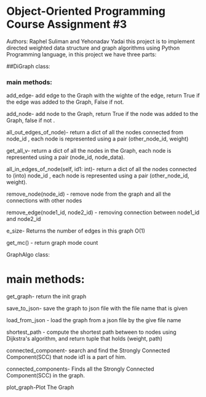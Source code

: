 # Object-Oriented Programming Course Assignment #3
Authors: Raphel Suliman and Yehonadav Yadai
this project is to implement directed weighted data structure and graph algorithms using Python Programming language, in this project we have three parts:

##DiGraph class:
### main methods:
add_edge- add edge to the Graph with the wighte of the edge, return True if the edge was added to the Graph, False if not.

add_node- add node to the Graph, return True if the node was added to the Graph, false if not .

all_out_edges_of_node)- return a dict of all the nodes connected from node_id , each node is represented using a pair
(other_node_id, weight) 

get_all_v- return a dict of all the nodes in the Graph, each node is represented using a pair (node_id, node_data). 

all_in_edges_of_node(self, id1: int)- return a dict of all the nodes connected to (into) node_id , each node is represented using a pair (other_node_id, weight).

remove_node(node_id) - remove node from the graph and all the connections with other nodes

remove_edge(node1_id, node2_id) - removing connection between node1_id and node2_id

e_size- Returns the number of edges in this graph O(1)

get_mc() - return graph mode count

GraphAlgo class:
# main methods:
get_graph- return the init graph

save_to_json- save the graph to  json file with the file name that is given

load_from_json - load the graph from a json file by the give file name

shortest_path - compute the shortest path between to nodes using Dijkstra's algorithm, and return tuple that holds (weight, path)

connected_component- search and find the Strongly Connected Component(SCC) that node id1 is a part of him.

connected_components- Finds all the Strongly Connected Component(SCC) in the graph. 

plot_graph-Plot The Graph


